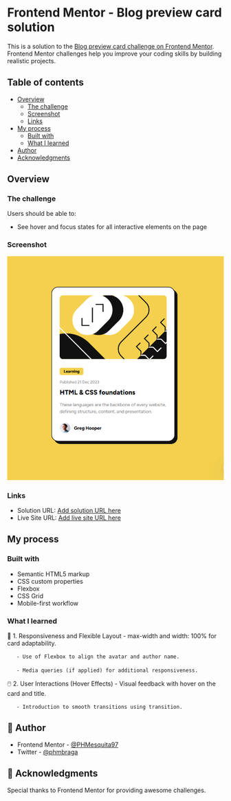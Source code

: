 # Frontend Mentor - Blog preview card solution

This is a solution to the [Blog preview card challenge on Frontend Mentor](https://www.frontendmentor.io/challenges/blog-preview-card-ckPaj01IcS). Frontend Mentor challenges help you improve your coding skills by building realistic projects. 

## Table of contents

- [Overview](#overview)
  - [The challenge](#the-challenge)
  - [Screenshot](#screenshot)
  - [Links](#links)
- [My process](#my-process)
  - [Built with](#built-with)
  - [What I learned](#what-i-learned)
- [Author](#author)
- [Acknowledgments](#acknowledgments)


## Overview

### The challenge

Users should be able to:

- See hover and focus states for all interactive elements on the page

### Screenshot

![](./assets/Captura%20de%20tela%202025-04-16%20154033.png)

### Links

- Solution URL: [Add solution URL here]([https://your-solution-url.com](https://github.com/PHMesquita97/blog-preview-challenge))
- Live Site URL: [Add live site URL here]([https://your-live-site-url.com](https://phmesquita97.github.io/blog-preview-challenge/))

## My process

### Built with

- Semantic HTML5 markup
- CSS custom properties
- Flexbox
- CSS Grid
- Mobile-first workflow

### What I learned

🎯 1. Responsiveness and Flexible Layout
       - max-width and width: 100% for card adaptability.

       - Use of Flexbox to align the avatar and author name.

       - Media queries (if applied) for additional responsiveness.

🖱️ 2. User Interactions (Hover Effects)
       - Visual feedback with hover on the card and title.

       - Introduction to smooth transitions using transition.

## 👤 Author

- Frontend Mentor - [@PHMesquita97](https://www.frontendmentor.io/profile/PHMesquita97)
- Twitter - [@phmbraga](https://www.twitter.com/phmbraga)

## 🤝 Acknowledgments

Special thanks to Frontend Mentor for providing awesome challenges.  
